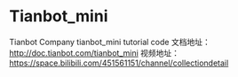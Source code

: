 # Tianbot_mini
Tianbot Company tianbot_mini tutorial code
文档地址：http://doc.tianbot.com/tianbot_mini
视频地址：https://space.bilibili.com/451561151/channel/collectiondetail
